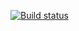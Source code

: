 [![Build status](https://ci.appveyor.com/api/projects/status/kdg7y7xcwgun9se1?svg=true)](https://ci.appveyor.com/project/vicore6/bdd)